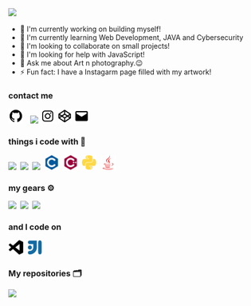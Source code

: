 <img src="https://github.com/hunteeX/hunteeX/blob/main/header.webp">


- 🔭 I'm currently working on building myself!
 - 🌱 I'm currently learning Web Development, JAVA and Cybersecurity
 - 👯 I'm looking to collaborate on small projects!
 - 🤔 I'm looking for help with JavaScript!
 - 💬 Ask me about Art n photography.😉
 - ⚡ Fun fact: I have a Instagarm page filled with my artwork!


<h3 id="social">contact me</h3>

<a href="//github.com/hunteeX"><img src="https://raw.githubusercontent.com/Automattic/social-logos/master/svg-min/github.svg" width="30px" style="width: 30px;margin-right: 10px;" /></a>
<a href="//instagram.com/huntee.x"><img src="https://uxwing.com/wp-content/themes/uxwing/download/10-brands-and-social-media/telegram-black.svg" width="30px" /></a>
<a href="//instagram.com/huntee.x"><img src="https://raw.githubusercontent.com/Automattic/social-logos/master/svg-min/instagram.svg" width="30px" /></a>
<a href="//codepen.io/hunteeX"><img src="https://raw.githubusercontent.com/Automattic/social-logos/master/svg-min/codepen.svg" width="30px" /></a>
<a href="mailto:cs.adept@protonmail.com"><img src="https://raw.githubusercontent.com/Automattic/social-logos/master/svg-min/mail.svg" width="30px" /></a>


<h3>things i code with 🔗</h3>

<span><img src="https://cdn.jsdelivr.net/gh/devicons/devicon@latest/icons/html5/html5-plain.svg" width="30px"></span>&nbsp;
<span><img src="https://cdn.jsdelivr.net/gh/devicons/devicon@latest/icons/css3/css3-plain.svg" width="30px"></span>&nbsp;
<span><img src="https://cdn.jsdelivr.net/gh/devicons/devicon@latest/icons/nodejs/nodejs-plain.svg" width="30px"></span>&nbsp;
<span><img src="https://github.com/devicons/devicon/blob/v2.14.0/icons/c/c-plain.svg" width="30px"></span>&nbsp;
<span><img src="https://github.com/devicons/devicon/blob/v2.14.0/icons/cplusplus/cplusplus-plain.svg" width="30px"></span>&nbsp;
<span><img src="https://github.com/devicons/devicon/blob/v2.14.0/icons/python/python-plain.svg" width="30px"></span>&nbsp;
<span><img src="https://github.com/devicons/devicon/blob/v2.14.0/icons/java/java-plain.svg" width="30px"></span>&nbsp;


<h3>my gears ⚙️</h3>
<span><img src="https://upload.wikimedia.org/wikipedia/commons/5/5f/Windows_logo_-_2012.svg" width="30px"></span>&nbsp;
<span><img src="https://seeklogo.com/images/I/intel-new-2020-logo-21ED2748DD-seeklogo.com.png" width="30px"></span>&nbsp;
<span><img src="https://cdn.worldvectorlogo.com/logos/nvidia.svg" width="30px"></span>&nbsp;


<h3>and I code on </h3>
<span><img src="https://github.com/devicons/devicon/blob/v2.14.0/icons/vscode/vscode-plain.svg" width="30px"></span>&nbsp;
<span><img src="https://github.com/devicons/devicon/blob/v2.14.0/icons/intellij/intellij-plain.svg" width="30px"></span>&nbsp;


<h3>My repositories 🗂</h3>
<a href="https://github.com/hunteeX/Whatsapp-Bulk-Message-sender"><img src="https://upload.wikimedia.org/wikipedia/commons/0/00/Octicons-repo.svg" width="90px" /></a>







